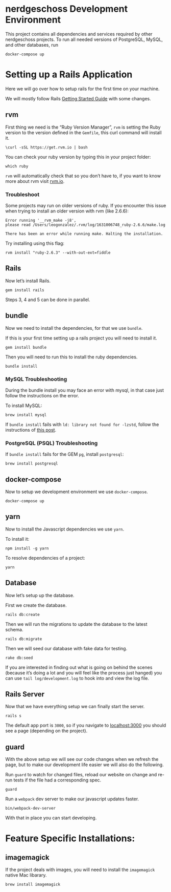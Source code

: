 # nerdgeschoss Development Environment

This project contains all dependencies and services required by other nerdgeschoss projects. To run all needed versions of PostgreSQL, MySQL, and other databases, run

    docker-compose up


# Setting up a Rails Application
Here we will go over how to setup rails for the first time on your machine.

We will mostly follow Rails [Getting Started Guide](https://guides.rubyonrails.org/getting_started.html) with some changes.


## rvm

First thing we need is the “Ruby Version Manager”, `rvm` is setting the Ruby version to the version defined in the `Gemfile`, this curl command will install it.

    \curl -sSL https://get.rvm.io | bash

You can check your ruby version by typing this in your project folder:

    which ruby

 `rvm` will automatically check that so you don’t have to, if you want to know more about rvm visit [rvm.io](rvm.io).

### Troubleshoot

Some projects may run on older versions of ruby. If you encounter this issue when trying to install an older version with rvm (like 2.6.6):

```
Error running '__rvm_make -j8',
please read /Users/leogonzalez/.rvm/log/1631006748_ruby-2.6.6/make.log

There has been an error while running make. Halting the installation.
```

Try installing using this flag:

`rvm install "ruby-2.6.3" --with-out-ext=fiddle`
 

## Rails

Now let’s install Rails.

    gem install rails

Steps 3, 4 and 5 can be done in parallel.

## bundle

Now we need to install the dependencies, for that we use `bundle`.

If this is your first time setting up a rails project you will need to install it.

    gem install bundle

Then you will need to run this to install the ruby dependencies.

    bundle install

### MySQL Troubleshooting

During the bundle install you may face an error with mysql, in that case just follow the instructions on the error.

To install MySQL:

    brew install mysql

If `bundle install` fails with `ld: library not found for -lzstd`, follow the instructions of [this post](https://stackoverflow.com/a/67877734).

### PostgreSQL (PSQL) Troubleshooting

If `bundle install` fails for the GEM `pg`, install `postgresql`:

    brew install postgresql


## docker-compose

Now to setup we development environment we use `docker-compose`.

    docker-compose up


## yarn

Now to install the Javascript dependencies we use `yarn`.

To install it:

    npm install -g yarn

To resolve dependencies of a project:

    yarn


## Database

Now let’s setup up the database.

First we create the database.

    rails db:create

Then we will run the migrations to update the database to the latest schema.

    rails db:migrate

Then we will seed our database with fake data for testing.

    rake db:seed

If you are interested in finding out what is going on behind the scenes (because it’s doing a lot and you will feel like the process just hanged) you can use `tail log/development.log` to hook into and view the log file.


## Rails Server

Now that we have everything setup we can finally start the server.

    rails s

The default app port is `3000`, so if you navigate to [localhost:3000](https://localhost:3000) you should see a page (depending on the project).

## guard

With the above setup we will see our code changes when we refresh the page, but to make our development life easier we will also do the following.

Run `guard` to watch for changed files, reload our website on change and re-run tests if the file had a corresponding spec.

    guard

Run a `webpack` dev server to make our javascript updates faster.

    bin/webpack-dev-server

With that in place you can start developing.


# Feature Specific Installations:

## imagemagick

If the project deals with images, you will need to install the `imagemagick` native Mac libarary.

    brew install imagemagick
